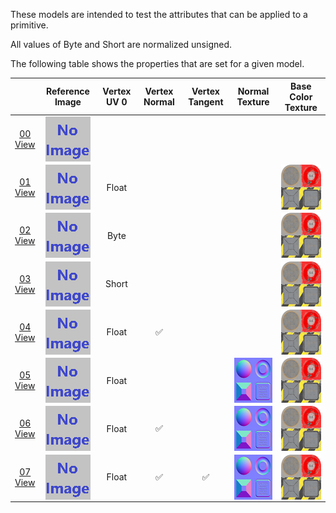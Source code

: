 These models are intended to test the attributes that can be applied to a primitive.  

All values of Byte and Short are normalized unsigned.  

The following table shows the properties that are set for a given model.  

|   | Reference Image | Vertex UV 0 | Vertex Normal | Vertex Tangent | Normal Texture | Base Color Texture |
| :---: | :---: | :---: | :---: | :---: | :---: | :---: |
| [00](Primitive_Attribute_00.gltf)<br>[View](https://bghgary.github.io/glTF-Asset-Generator/Preview/BabylonJS/?fileName=Primitive_Attribute_00.gltf) | <img src="ReferenceImages/Primitive_Attribute_00.png" align="middle"> |   |   |   |   |   |
| [01](Primitive_Attribute_01.gltf)<br>[View](https://bghgary.github.io/glTF-Asset-Generator/Preview/BabylonJS/?fileName=Primitive_Attribute_01.gltf) | <img src="ReferenceImages/Primitive_Attribute_01.png" align="middle"> | Float |   |   |   | <img src="Thumbnails/BaseColor_Plane.png" height="72" width="72" align="middle"> |
| [02](Primitive_Attribute_02.gltf)<br>[View](https://bghgary.github.io/glTF-Asset-Generator/Preview/BabylonJS/?fileName=Primitive_Attribute_02.gltf) | <img src="ReferenceImages/Primitive_Attribute_02.png" align="middle"> | Byte |   |   |   | <img src="Thumbnails/BaseColor_Plane.png" height="72" width="72" align="middle"> |
| [03](Primitive_Attribute_03.gltf)<br>[View](https://bghgary.github.io/glTF-Asset-Generator/Preview/BabylonJS/?fileName=Primitive_Attribute_03.gltf) | <img src="ReferenceImages/Primitive_Attribute_03.png" align="middle"> | Short |   |   |   | <img src="Thumbnails/BaseColor_Plane.png" height="72" width="72" align="middle"> |
| [04](Primitive_Attribute_04.gltf)<br>[View](https://bghgary.github.io/glTF-Asset-Generator/Preview/BabylonJS/?fileName=Primitive_Attribute_04.gltf) | <img src="ReferenceImages/Primitive_Attribute_04.png" align="middle"> | Float | :white_check_mark: |   |   | <img src="Thumbnails/BaseColor_Plane.png" height="72" width="72" align="middle"> |
| [05](Primitive_Attribute_05.gltf)<br>[View](https://bghgary.github.io/glTF-Asset-Generator/Preview/BabylonJS/?fileName=Primitive_Attribute_05.gltf) | <img src="ReferenceImages/Primitive_Attribute_05.png" align="middle"> | Float |   |   | <img src="Thumbnails/Normal_Plane.png" height="72" width="72" align="middle"> | <img src="Thumbnails/BaseColor_Plane.png" height="72" width="72" align="middle"> |
| [06](Primitive_Attribute_06.gltf)<br>[View](https://bghgary.github.io/glTF-Asset-Generator/Preview/BabylonJS/?fileName=Primitive_Attribute_06.gltf) | <img src="ReferenceImages/Primitive_Attribute_06.png" align="middle"> | Float | :white_check_mark: |   | <img src="Thumbnails/Normal_Plane.png" height="72" width="72" align="middle"> | <img src="Thumbnails/BaseColor_Plane.png" height="72" width="72" align="middle"> |
| [07](Primitive_Attribute_07.gltf)<br>[View](https://bghgary.github.io/glTF-Asset-Generator/Preview/BabylonJS/?fileName=Primitive_Attribute_07.gltf) | <img src="ReferenceImages/Primitive_Attribute_07.png" align="middle"> | Float | :white_check_mark: | :white_check_mark: | <img src="Thumbnails/Normal_Plane.png" height="72" width="72" align="middle"> | <img src="Thumbnails/BaseColor_Plane.png" height="72" width="72" align="middle"> |
 
